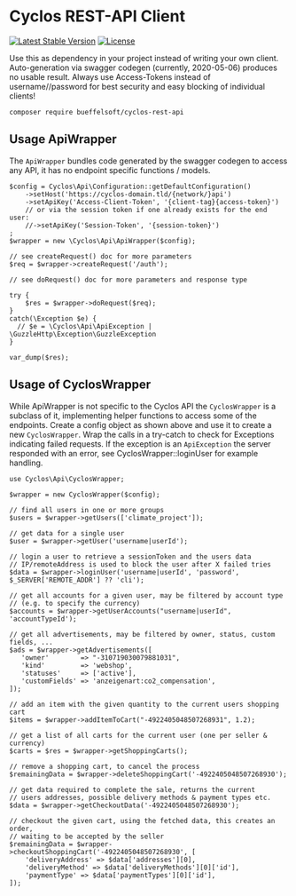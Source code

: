 # Cyclos REST-API Client

[![Latest Stable Version](https://poser.pugx.org/bueffelsoft/cyclos-rest-api/v/stable.png)](https://packagist.org/packages/bueffelsoft/cyclos-rest-api) [![License](https://poser.pugx.org/bueffelsoft/cyclos-rest-api/license.png)](https://packagist.org/packages/bueffelsoft/cyclos-rest-api)

Use this as dependency in your project instead of writing your own client.
Auto-generation via swagger codegen (currently, 2020-05-06) produces no usable result.
Always use Access-Tokens instead of username//password for best security
and easy blocking of individual clients!

```shell
composer require bueffelsoft/cyclos-rest-api
```

## Usage ApiWrapper

The `ApiWrapper` bundles code generated by the swagger codegen to access
any API, it has no endpoint specific functions / models. 

```
$config = Cyclos\Api\Configuration::getDefaultConfiguration()
    ->setHost('https://cyclos-domain.tld/{network/}api')
    ->setApiKey('Access-Client-Token', '{client-tag}{access-token}')
    // or via the session token if one already exists for the end user:
    //->setApiKey('Session-Token', '{session-token}')
;
$wrapper = new \Cyclos\Api\ApiWrapper($config);

// see createRequest() doc for more parameters
$req = $wrapper->createRequest('/auth');

// see doRequest() doc for more parameters and response type

try {
    $res = $wrapper->doRequest($req);
}
catch(\Exception $e) {
  // $e = \Cyclos\Api\ApiException | \GuzzleHttp\Exception\GuzzleException
}

var_dump($res);
```

## Usage of CyclosWrapper

While ApiWrapper is not specific to the Cyclos API the `CyclosWrapper`
is a subclass of it, implementing helper functions to access some of the
endpoints.
Create a config object as shown above and use it to create a new `CyclosWrapper`.
Wrap the calls in a try-catch to check for Exceptions indicating failed
requests. If the exception is an `ApiException` the server
responded with an error, see CyclosWrapper::loginUser for
example handling.

```
use Cyclos\Api\CyclosWrapper;

$wrapper = new CyclosWrapper($config);

// find all users in one or more groups
$users = $wrapper->getUsers(['climate_project']);

// get data for a single user
$user = $wrapper->getUser('username|userId');

// login a user to retrieve a sessionToken and the users data
// IP/remoteAddress is used to block the user after X failed tries
$data = $wrapper->loginUser('username|userId', 'password', $_SERVER['REMOTE_ADDR'] ?? 'cli');

// get all accounts for a given user, may be filtered by account type
// (e.g. to specify the currency) 
$accounts = $wrapper->getUserAccounts("username|userId", 'accountTypeId');

// get all advertisements, may be filtered by owner, status, custom fields, ...
$ads = $wrapper->getAdvertisements([
   'owner'        => "-310719030079881031",  
   'kind'         => 'webshop',
   'statuses'     => ['active'],
   'customFields' => 'anzeigenart:co2_compensation',
]);

// add an item with the given quantity to the current users shopping cart
$items = $wrapper->addItemToCart("-4922405048507268931", 1.2);

// get a list of all carts for the current user (one per seller & currency)
$carts = $res = $wrapper->getShoppingCarts();

// remove a shopping cart, to cancel the process
$remainingData = $wrapper->deleteShoppingCart('-4922405048507268930');

// get data required to complete the sale, returns the current
// users addresses, possible delivery methods & payment types etc.
$data = $wrapper->getCheckoutData('-4922405048507268930');

// checkout the given cart, using the fetched data, this creates an order, 
// waiting to be accepted by the seller
$remainingData = $wrapper->checkoutShoppingCart('-4922405048507268930', [
    'deliveryAddress' => $data['addresses'][0],
    'deliveryMethod' => $data['deliveryMethods'][0]['id'],
    'paymentType' => $data['paymentTypes'][0]['id'],
]);
```
